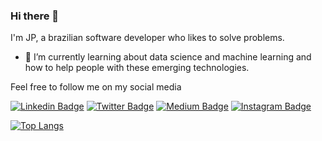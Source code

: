 ### Hi there 👋

I'm JP, a brazilian software developer who likes to solve problems.

- 🌱 I’m currently learning about data science and machine learning and how to help people with these emerging technologies.

Feel free to follow me on my social media

[![Linkedin Badge](https://img.shields.io/badge/-LinkedIn-blue?style=flat&logo=LinkedIn&logoColor=white)](https://www.linkedin.com/in/joaopedropp)
[![Twitter Badge](https://img.shields.io/badge/-Twitter-1ca0f1?style=flat&logo=Twitter&logoColor=white)](https://twitter.com/johnnypeterpp)
[![Medium Badge](https://img.shields.io/badge/-Medium-000?style=flat&logo=Medium&logoColor=white)](https://medium.com/@joaopedropp)
[![Instagram Badge](https://img.shields.io/badge/-Instagram-C13584?style=flat&logo=Instagram&logoColor=white)](https://www.instagram.com/johnnypeterpp)

[![Top Langs](https://github-readme-stats.vercel.app/api/top-langs/?username=joaopedropp&exclude_repo=TCC,k8-workshop,neoshop,Market-Share-Study,Preditor-de-Sucessos-Inteligente,Rijksmuseum-Color-Study,Demo-NLP-Flask&langs_count=6&layout=compact&hide=Jupyter%20Notebook,html,css)](https://github.com/anuraghazra/github-readme-stats)


<!--
**JoaoPedroPP/joaopedropp** is a ✨ _special_ ✨ repository because its `README.md` (this file) appears on your GitHub profile.

Here are some ideas to get you started:

- 🔭 I’m currently working on ...
- 🌱 I’m currently learning ...
- 👯 I’m looking to collaborate on ...
- 🤔 I’m looking for help with ...
- 💬 Ask me about ...
- 📫 How to reach me: ...
- 😄 Pronouns: ...
- ⚡ Fun fact: ...
-->
